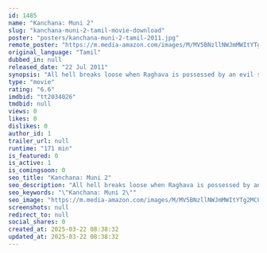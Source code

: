 ```yaml
---
id: 1485
name: "Kanchana: Muni 2"
slug: "kanchana-muni-2-tamil-movie-download"
poster: "posters/kanchana-muni-2-tamil-2011.jpg"
remote_poster: "https://m.media-amazon.com/images/M/MV5BNzllNWJmMWItYTg2MC00ZGNmLWIxM2UtN2RmMjI3ODFjMWM2XkEyXkFqcGc@._V1_SX300.jpg"
original_language: "Tamil"
dubbed_in: null
released_date: "22 Jul 2011"
synopsis: "All hell breaks loose when Raghava is possessed by an evil spirit."
type: "movie"
rating: "6.6"
imdbid: "tt2034026"
tmdbid: null
views: 0
likes: 0
dislikes: 0
author_id: 1
trailer_url: null
runtime: "171 min"
is_featured: 0
is_active: 1
is_comingsoon: 0
seo_title: "Kanchana: Muni 2"
seo_description: "All hell breaks loose when Raghava is possessed by an evil spirit."
seo_keywords: "\"Kanchana: Muni 2\""
seo_image: "https://m.media-amazon.com/images/M/MV5BNzllNWJmMWItYTg2MC00ZGNmLWIxM2UtN2RmMjI3ODFjMWM2XkEyXkFqcGc@._V1_SX300.jpg"
screenshots: null
redirect_to: null
social_shares: 0
created_at: 2025-03-22 08:38:32
updated_at: 2025-03-22 08:38:32
---
```


